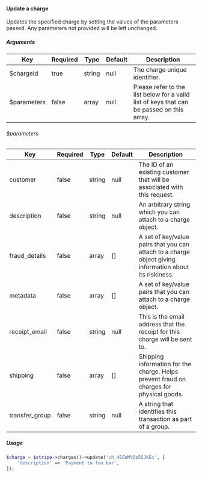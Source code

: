 #### Update a charge

Updates the specified charge by setting the values of the parameters passed. Any parameters not provided will be left unchanged.

##### Arguments

<table>
    <thead>
        <th>Key</th>
        <th>Required</th>
        <th>Type</th>
        <th>Default</th>
        <th>Description</th>
    </thead>
    <tbody>
        <tr>
            <td>$chargeId</td>
            <td>true</td>
            <td>string</td>
            <td>null</td>
            <td>The charge unique identifier.</td>
        </tr>
        <tr>
            <td>$parameters</td>
            <td>false</td>
            <td>array</td>
            <td>null</td>
            <td>Please refer to the list below for a valid list of keys that can be passed on this array.</td>
        </tr>
    </tbody>
</table>

###### $parameters

<table>
    <thead>
        <th>Key</th>
        <th>Required</th>
        <th>Type</th>
        <th>Default</th>
        <th>Description</th>
    </thead>
    <tbody>
        <tr>
            <td>customer</td>
            <td>false</td>
            <td>string</td>
            <td>null</td>
            <td>The ID of an existing customer that will be associated with this request.</td>
        </tr>
        <tr>
            <td>description</td>
            <td>false</td>
            <td>string</td>
            <td>null</td>
            <td>An arbitrary string which you can attach to a charge object.</td>
        </tr>
        <tr>
            <td>fraud_details</td>
            <td>false</td>
            <td>array</td>
            <td>[]</td>
            <td>A set of key/value pairs that you can attach to a charge object giving information about its riskiness.</td>
        </tr>
        <tr>
            <td>metadata</td>
            <td>false</td>
            <td>array</td>
            <td>[]</td>
            <td>A set of key/value pairs that you can attach to a charge object.</td>
        </tr>
        <tr>
            <td>receipt_email</td>
            <td>false</td>
            <td>string</td>
            <td>null</td>
            <td>This is the email address that the receipt for this charge will be sent to.</td>
        </tr>
        <tr>
            <td>shipping</td>
            <td>false</td>
            <td>array</td>
            <td>[]</td>
            <td>Shipping information for the charge. Helps prevent fraud on charges for physical goods.</td>
        </tr>
        <tr>
            <td>transfer_group</td>
            <td>false</td>
            <td>string</td>
            <td>null</td>
            <td>A string that identifies this transaction as part of a group.</td>
        </tr>
    </tbody>
</table>

##### Usage

```php
$charge = $stripe->charges()->update('ch_4ECWMVQp5SJKEx', [
    'description' => 'Payment to foo bar',
]);
```
